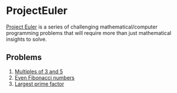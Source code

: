 # ProjectEuler

[Project Euler](http://projecteuler.net) is a series of challenging mathematical/computer programming problems that will require more than just mathematical insights to solve.

## Problems

1.  [Multiples of 3 and 5](solutions/001.pl)
2.  [Even Fibonacci numbers](solutions/002.pl)
3.  [Largest prime factor](solutions/003.pl)
